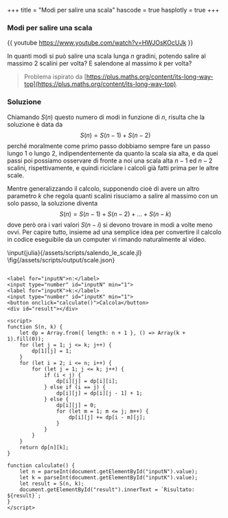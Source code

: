 +++
title = "Modi per salire una scala"
hascode = true
hasplotly = true
+++

### Modi per salire una scala
{{ youtube https://www.youtube.com/watch?v=HWJOsKOcUJk }}

In quanti modi si può salire una scala lunga $n$ gradini, potendo salire al massimo 2 scalini per volta? E salendone al massimo $k$ per volta?

> Problema ispirato da [https://plus.maths.org/content/its-long-way-top](https://plus.maths.org/content/its-long-way-top).

### Soluzione
Chiamando $S(n)$ questo numero di modi in funzione di $n$, risulta che la soluzione è data da
$$
S(n) = S(n-1) + S(n-2)
$$
perché moralmente come primo passo dobbiamo sempre fare un passo lungo 1 o lungo 2, indipendentemente da quanto la scala sia alta, e da quei passi poi possiamo osservare di fronte a noi una scala alta $n-1$ ed $n-2$ scalini, rispettivamente, e quindi riciclare i calcoli già fatti prima per le altre scale.

Mentre generalizzando il calcolo, supponendo cioè di avere un altro parametro $k$ che regola quanti scalini risuciamo a salire al massimo con un solo passo, la soluzione diventa
$$
S(n) = S(n-1) + S(n-2) + \ldots + S(n-k)
$$
dove però ora i vari valori $S(n-i)$ si devono trovare in modi a volte meno ovvi. Per capire tutto, insieme ad una semplice idea per convertire il calcolo in codice eseguibile da un computer vi rimando naturalmente al video.

\input{julia}{/assets/scripts/salendo_le_scale.jl}
\fig{/assets/scripts/output/scale.json}
<!-- rimuovere i commenti dai codici javascript, sembrano non farli funzionare-->
~~~

<label for="inputN">n:</label>
<input type="number" id="inputN" min="1">
<label for="inputK">k:</label>
<input type="number" id="inputK" min="1">
<button onclick="calculate()">Calcola</button>
<div id="result"></div>
    
<script>
function S(n, k) {
    let dp = Array.from({ length: n + 1 }, () => Array(k + 1).fill(0));
    for (let j = 1; j <= k; j++) {
        dp[1][j] = 1;
    }
    for (let i = 2; i <= n; i++) {
        for (let j = 1; j <= k; j++) {
            if (i < j) {
                dp[i][j] = dp[i][i];
            } else if (i == j) {
                dp[i][j] = dp[i][j - 1] + 1;
            } else {
                dp[i][j] = 0;
                for (let m = 1; m <= j; m++) {
                    dp[i][j] += dp[i - m][j];
                }
            }
        }
    }
    return dp[n][k];
}

function calculate() {
    let n = parseInt(document.getElementById("inputN").value);
    let k = parseInt(document.getElementById("inputK").value);
    let result = S(n, k);
    document.getElementById("result").innerText = `Risultato: ${result}`;
}
</script>

~~~



